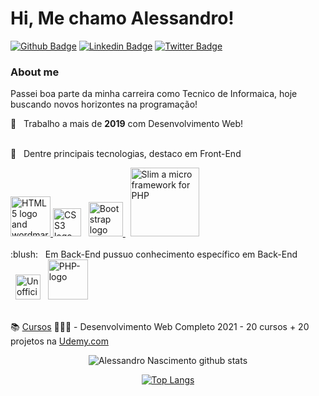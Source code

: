 # Hi, Me chamo Alessandro!

[![Github Badge](https://img.shields.io/badge/-Github-000?style=flat-square&logo=Github&logoColor=white&link=https://github.com/fagnerpsantos)](https://github.com/nasc007)
[![Linkedin Badge](https://img.shields.io/badge/-LinkedIn-blue?style=flat-square&logo=Linkedin&logoColor=white&link=https://www.linkedin.com/in/fagnerpsantos/)](https://www.linkedin.com/in/alessandro-crespi-do-nascimento-a94582b2/)
[![Twitter Badge](https://img.shields.io/badge/-Twitter-1ca0f1?style=flat-square&labelColor=1ca0f1&logo=twitter&logoColor=white&link=https://twitter.com/fagnerpsantos)](https://twitter.com/alessandronasc0)

### About me

Passei boa parte da minha carreira como Tecnico de Informaica, hoje buscando novos horizontes na programação!

🛄 &nbsp; Trabalho a mais de **2019** com Desenvolvimento Web!

<br/> :purple_heart: &nbsp; Dentre principais tecnologias, destaco em Front-End
  <div>
    <div>   
      <a title="W3C, CC BY 3.0 &lt;https://creativecommons.org/licenses/by/3.0&gt;, via Wikimedia Commons" href="https://commons.wikimedia.org/wiki/File:HTML5_logo_and_wordmark.svg"><img width="64" alt="HTML5 logo and wordmark" src="https://upload.wikimedia.org/wikipedia/commons/thumb/6/61/HTML5_logo_and_wordmark.svg/64px-HTML5_logo_and_wordmark.svg.png">
      </a>
      <a title="Rudloff, CC BY 3.0 &lt;https://creativecommons.org/licenses/by/3.0&gt;, via Wikimedia Commons" href="https://commons.wikimedia.org/wiki/File:CSS3_logo_and_wordmark.svg"><img width="45" alt="CSS3 logo and wordmark" src="https://upload.wikimedia.org/wikipedia/commons/thumb/d/d5/CSS3_logo_and_wordmark.svg/64px-CSS3_logo_and_wordmark.svg.png"></a>
      &nbsp;
      <a title="Bootstrap, Public domain, via Wikimedia Commons" href="https://commons.wikimedia.org/wiki/File:Bootstrap_logo.svg"><img width="55" alt="Bootstrap logo" src="https://upload.wikimedia.org/wikipedia/commons/thumb/b/b2/Bootstrap_logo.svg/64px-Bootstrap_logo.svg.png">
      </a>
      &nbsp;
      <a title="#" href="https://www.slimframework.com/"><img width="110" alt="Slim a micro framework for PHP" src="http://clubedosgeeks.com.br/wp-content/uploads/2016/03/slim.fw_.png">
      </a>
    </div>
  </div>
<br/> :blush: &nbsp; Em Back-End pussuo conhecimento específico em Back-End
<div>
    <div>
      &nbsp;    
      <a title="Chris Williams, Public domain, via Wikimedia Commons" href="https://commons.wikimedia.org/wiki/File:Unofficial_JavaScript_logo_2.svg"><img width="40" alt="Unofficial JavaScript logo 2" src="https://upload.wikimedia.org/wikipedia/commons/thumb/9/99/Unofficial_JavaScript_logo_2.svg/64px-Unofficial_JavaScript_logo_2.svg.png"></a>
      &nbsp;
      <a title="Colin Viebrock, CC BY-SA 4.0 &lt;https://creativecommons.org/licenses/by-sa/4.0&gt;, via Wikimedia Commons" href="https://commons.wikimedia.org/wiki/File:PHP-logo.svg"><img width="64" alt="PHP-logo" src="https://upload.wikimedia.org/wikipedia/commons/thumb/2/27/PHP-logo.svg/64px-PHP-logo.svg.png"></a>
    </div>
  </div><br/>


📚&nbsp;[Cursos](https://www.udemy.com/share/101WK0B0AccVhbTH4=/) 👨🏼‍🏫 - Desenvolvimento Web Completo 2021 - 20 cursos + 20 projetos na [Udemy.com](https://www.udemy.com/share/101WK0B0AccVhbTH4=/) 

<div align="center">

  ![Alessandro Nascimento github stats](https://github-readme-stats.vercel.app/api?username=nasc007&show_icons=true&theme=dark)

  [![Top Langs](https://github-readme-stats.vercel.app/api/top-langs/?username=nasc007&theme=dark)](https://github.com/nasc007/github-readme-stats)

</div>


